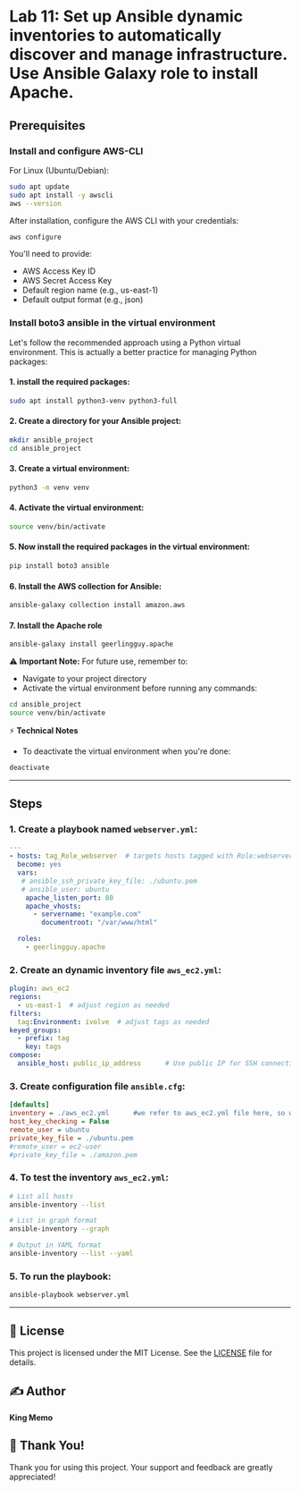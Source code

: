 # Lab 11: Set up Ansible dynamic inventories to automatically discover and manage infrastructure. Use Ansible Galaxy role to install Apache.

## Prerequisites

### Install and configure AWS-CLI
For Linux (Ubuntu/Debian):
```bash
sudo apt update
sudo apt install -y awscli
aws --version
```
After installation, configure the AWS CLI with your credentials:
```bash
aws configure
```
You'll need to provide:
- AWS Access Key ID
- AWS Secret Access Key
- Default region name (e.g., us-east-1)
- Default output format (e.g., json)

### Install boto3 ansible in the virtual environment
Let's follow the recommended approach using a Python virtual environment. This is actually a better practice for managing Python packages:
#### 1. install the required packages:
```bash
sudo apt install python3-venv python3-full
```
#### 2. Create a directory for your Ansible project:
```bash
mkdir ansible_project
cd ansible_project
```
#### 3. Create a virtual environment:
```bash
python3 -m venv venv
```
#### 4. Activate the virtual environment:
```bash
source venv/bin/activate
```
#### 5. Now install the required packages in the virtual environment:
```bash
pip install boto3 ansible
```
#### 6. Install the AWS collection for Ansible:
```bash
ansible-galaxy collection install amazon.aws
```
#### 7. Install the Apache role
```bash
ansible-galaxy install geerlingguy.apache
```
⚠️ **Important Note:**
For future use, remember to:  
- Navigate to your project directory  
- Activate the virtual environment before running any commands:  
```bash  
cd ansible_project  
source venv/bin/activate  
```
⚡ **Technical Notes**
- To deactivate the virtual environment when you're done:  
```bash  
deactivate  
```

---

## Steps

### 1. Create a playbook named `webserver.yml`:
```yaml
---
- hosts: tag_Role_webserver  # targets hosts tagged with Role:webserver
  become: yes
  vars:
   # ansible_ssh_private_key_file: ./ubuntu.pem
   # ansible_user: ubuntu
    apache_listen_port: 80
    apache_vhosts:
      - servername: "example.com"
        documentroot: "/var/www/html"

  roles:
    - geerlingguy.apache
```

### 2. Create an dynamic inventory file `aws_ec2.yml`:
```yaml
plugin: aws_ec2
regions:
  - us-east-1  # adjust region as needed
filters:
  tag:Environment: ivolve  # adjust tags as needed
keyed_groups:
  - prefix: tag
    key: tags
compose:
  ansible_host: public_ip_address      # Use public IP for SSH connections
```

### 3. Create configuration file `ansible.cfg`:
```ini
[defaults]
inventory = ./aws_ec2.yml      #we refer to aws_ec2.yml file here, so we don't need to pass it in commands
host_key_checking = False
remote_user = ubuntu
private_key_file = ./ubuntu.pem
#remote_user = ec2-user
#private_key_file = ./amazon.pem
```

### 4. To test the inventory `aws_ec2.yml`:
```bash
# List all hosts
ansible-inventory --list

# List in graph format
ansible-inventory --graph

# Output in YAML format
ansible-inventory --list --yaml
```

### 5. To run the playbook:
```bash
ansible-playbook webserver.yml
```

---

## 📄 License
This project is licensed under the MIT License. See the [LICENSE](LICENSE) file for details.

## ✍️ Author
**King Memo**

## 🙏 Thank You!
Thank you for using this project. Your support and feedback are greatly appreciated!
